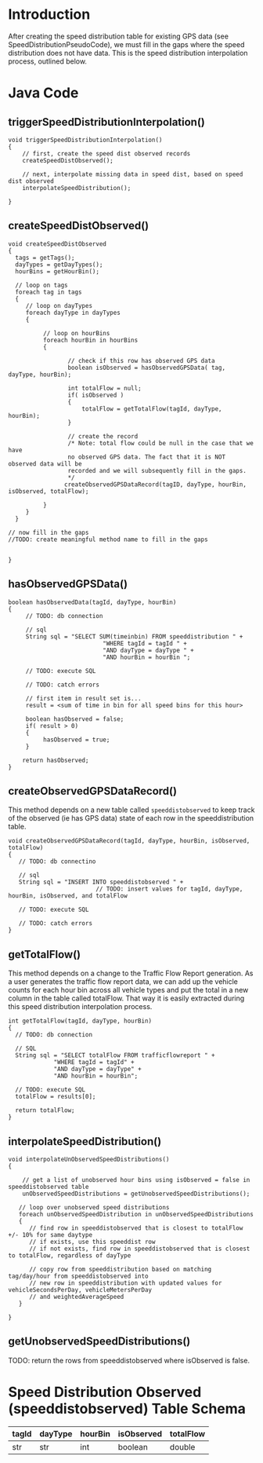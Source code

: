

# Introduction #

After creating the speed distribution table for existing GPS data (see SpeedDistributionPseudoCode), we must fill in the gaps where the speed distribution does not have data. This is the speed distribution interpolation process, outlined below.

# Java Code #

## triggerSpeedDistributionInterpolation() ##

```
void triggerSpeedDistributionInterpolation()
{
    // first, create the speed dist observed records
    createSpeedDistObserved();

    // next, interpolate missing data in speed dist, based on speed dist observed
    interpolateSpeedDistribution();

}
```

## createSpeedDistObserved() ##

```
void createSpeedDistObserved
{
  tags = getTags();
  dayTypes = getDayTypes();
  hourBins = getHourBin();

  // loop on tags
  foreach tag in tags
  {
     // loop on dayTypes
     foreach dayType in dayTypes
     {
         
          // loop on hourBins
          foreach hourBin in hourBins
          {
              
                 // check if this row has observed GPS data
                 boolean isObserved = hasObservedGPSData( tag, dayType, hourBin);

                 int totalFlow = null;
                 if( isObserved )
                 {
                     totalFlow = getTotalFlow(tagId, dayType, hourBin);
                 }

                 // create the record
                 /* Note: total flow could be null in the case that we have
                 no observed GPS data. The fact that it is NOT observed data will be 
                 recorded and we will subsequently fill in the gaps.
                 */
                createObservedGPSDataRecord(tagID, dayType, hourBin, isObserved, totalFlow);

          }
     }
  }

// now fill in the gaps 
//TODO: create meaningful method name to fill in the gaps


}
```

## hasObservedGPSData() ##

```
boolean hasObservedData(tagId, dayType, hourBin)
{
     // TODO: db connection 
     
     // sql
     String sql = "SELECT SUM(timeinbin) FROM speeddistribution " +
                           "WHERE tagId = tagId " +
                           "AND dayType = dayType " +
                           "AND hourBin = hourBin ";

     // TODO: execute SQL

     // TODO: catch errors

     // first item in result set is...
     result = <sum of time in bin for all speed bins for this hour>

     boolean hasObserved = false;
     if( result > 0)
     {
          hasObserved = true;
     }

    return hasObserved;
}
```

## createObservedGPSDataRecord() ##

This method depends on a new table called `speeddistobserved` to keep track of the observed (ie has GPS data) state of each row in the speeddistribution table.

```
void createObservedGPSDataRecord(tagId, dayType, hourBin, isObserved, totalFlow)
{
   // TODO: db connectino

   // sql
   String sql = "INSERT INTO speeddistobserved " +
                         // TODO: insert values for tagId, dayType, hourBin, isObserved, and totalFlow

   // TODO: execute SQL

   // TODO: catch errors
}
```

## getTotalFlow() ##

This method depends on a change to the Traffic Flow Report generation. As a user generates the traffic flow report data, we can add up the vehicle counts for each hour bin across all vehicle types and put the total in a new column in the table called totalFlow. That way it is easily extracted during this speed distribution interpolation process.

```
int getTotalFlow(tagId, dayType, hourBin)
{
  // TODO: db connection
  
  // SQL
  String sql = "SELECT totalFlow FROM trafficflowreport " +
             "WHERE tagId = tagId" +
             "AND dayType = dayType" +
             "AND hourBin = hourBin";

  // TODO: execute SQL
  totalFlow = results[0];

  return totalFlow;
}
```

## interpolateSpeedDistribution() ##

```
void interpolateUnObservedSpeedDistributions()
{

    // get a list of unobserved hour bins using isObserved = false in speeddistobserved table
    unObservedSpeedDistributions = getUnobservedSpeedDistributions();

   // loop over unobserved speed distributions
   foreach unObservedSpeedDistribution in unObservedSpeedDistributions
   {
      // find row in speeddistobserved that is closest to totalFlow +/- 10% for same daytype
      // if exists, use this speeddist row
      // if not exists, find row in speeddistobserved that is closest to totalFlow, regardless of dayType
      
      // copy row from speeddistribution based on matching tag/day/hour from speeddistobserved into
      // new row in speeddistribution with updated values for vehicleSecondsPerDay, vehicleMetersPerDay
      // and weightedAverageSpeed
   }

}

```

## getUnobservedSpeedDistributions() ##

TODO: return the rows from speeddistobserved where isObserved is false.


# Speed Distribution Observed (speeddistobserved) Table Schema #

| tagId | dayType | hourBin | isObserved | totalFlow |
|:------|:--------|:--------|:-----------|:----------|
| str   | str     | int     | boolean    | double    |